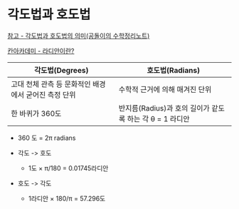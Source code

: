 # 각도법과 호도법

[참고 - 각도법과 호도법의 의미(공돌이의 수학정리노트)](https://angeloyeo.github.io/2019/06/04/2-1-angle_rad.html)

[칸아카데미 - 라디안이란?](https://ko.khanacademy.org/math/trigonometry/unit-circle-trig-func/intro-to-radians-trig/v/introduction-to-radians?modal=1)


| 각도법(Degrees) | 호도법(Radians) |
| --- | --- |
| 고대 천체 관측 등 문화적인 배경에서 굳어진 측정 단위 | 수학적 근거에 의해 매겨진 단위 |
| 한 바퀴가 360도 | 반지름(Radius)과 호의 길이가 같도록 하는 각 θ = 1 라디안 |

- 360 도 = 2π radians

- 각도 -> 호도
  - 1도 × π/180 = 0.01745라디안
- 호도 -> 각도
  - 1라디안 × 180/π = 57.296도
